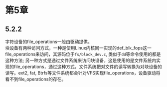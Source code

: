 # 第5章
## 5.2.2
字符设备的file_operations一般由驱动提供。   
块设备有两种访问方式，一种是使用Linux内核同一实现的def_blk_fops这一file_operations来访问，其源码位于`fs/block_dev.c`, 类似于`dd`等命令使用的都是这种方法; 另一种方式是通过文件系统来访问块设备，这是使用的是文件系统内实现的file_operations，通过这种方式，文件系统把对文件的读写转换为对块设备的读写。ext2, fat, Btrfs等文件系统都会针对VFS实现file_operations，设备驱动将看不到file_operations的存在。